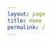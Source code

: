 ```yaml
---
layout: page
title: Home
permalink: /
---
```


<!-- Add this to your front matter to load assets -->
<!-- <head>
  <link href="{{ '/css/intro-animation.css' | relative_url }}" rel="stylesheet">
</head> -->

<!-- Intro Animation HTML
<div class="intro-animation" id="intro">
  <div class="intro-text">
    <span class="h">Hello</span>
    <span class="period">.</span>
  </div>
  <div class="circle"></div>
</div> -->

<!-- Your Markdown content (wrapped in HTML for the fade-in effect) -->
<div class="page-content" style="opacity:0;">
# Welcome to My Website

Here's what you'll find on my site:

- [Blog](/blog) - My thoughts and articles
- [Projects](/projects) - My projects
- [Resume](/resume) - My professional background
</div>

<!-- Load JS at bottom -->
<!-- <script src="{{ '/js/intro-animation.js' | relative_url }}"></script> -->